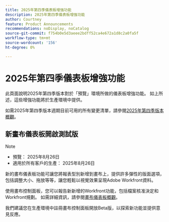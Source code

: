 ```yaml
---
title: 2025年第四季儀表板增強功能
description: 2025年第四季儀表板增強功能
author: Courtney
feature: Product Announcements
recommendations: noDisplay, noCatalog
source-git-commit: f754b0e5d3aeee2bdff52ca4e672a1d8c2a0fa5f
workflow-type: tm+mt
source-wordcount: '156'
ht-degree: 0%

---
```


# 2025年第四季儀表板增強功能

此頁面說明2025年第四季版本對於「預覽」環境所做的儀表板增強功能。 如上所述，這些增強功能將於生產環境中提供。

如需2025年第四季版本週期目前可用的所有變更清單，請參閱[2025年第四季版本概觀](/help/quicksilver/product-announcements/product-releases/25-q4-release-activity/25-q4-release-overview.md)。


## 新畫布儀表板開啟測試版

>[!NOTE]
>
>* 預覽： 2025年8月26日
>* 適用於所有客戶的生產： 2025年8月26日

新的畫布儀表板功能可讓您將報表型別新增到畫布上，提供許多彈性的版面選項，包括調整大小、拖放等等，讓您輕鬆以視覺效果呈現Adobe Workfront資料。

使用畫布控制面板，您可以報告新新增的Workfront功能，包括檔案核准決定和Workfront規劃。 如需詳細資訊，請參閱[畫布儀表板概觀](/help/quicksilver/reports-and-dashboards/canvas-dashboards/canvas-dashboards-overview.md)。

我們建議您在生產環境中註冊畫布控制面板開放Beta版，以探索新功能並提供意見反應。
